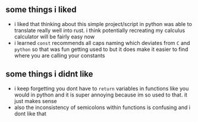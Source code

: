 ## some things i liked

+ i liked that thinking about this simple project/script in python was able to translate really well into rust. i think potentially recreating my calculus calculator will be fairly easy now
+ i learned `const` recommends all caps naming which deviates from `C` and `python` so that was fun getting used to but it does make it easier to find where you are calling your constants

## some things i didnt like

+ i keep forgetting you dont have to `return` variables in functions like you would in python and it is super annoying because im so used to that. it just makes sense
+ also the inconsistency of semicolons within functions is confusing and i dont like that
